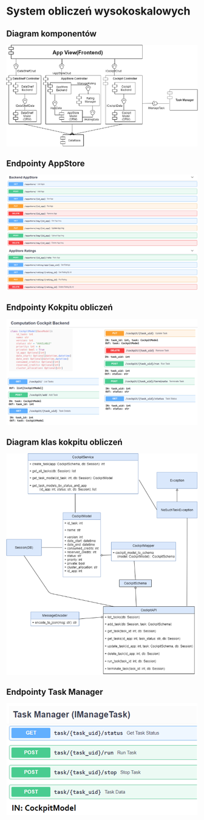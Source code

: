 # System obliczeń wysokoskalowych

## Diagram komponentów

![](diagrams/diagram_komponentow_2.png)

## Endpointy AppStore
![](diagrams/endpointy_appstore.png)

## Endpointy Kokpitu obliczeń
![](diagrams/endpointy_kokpit_io.png)

## Diagram klas kokpitu obliczeń
![](diagrams/diagram_klas.png)

## Endpointy Task Manager
![](diagrams/endpointy_tasks_2.png)
